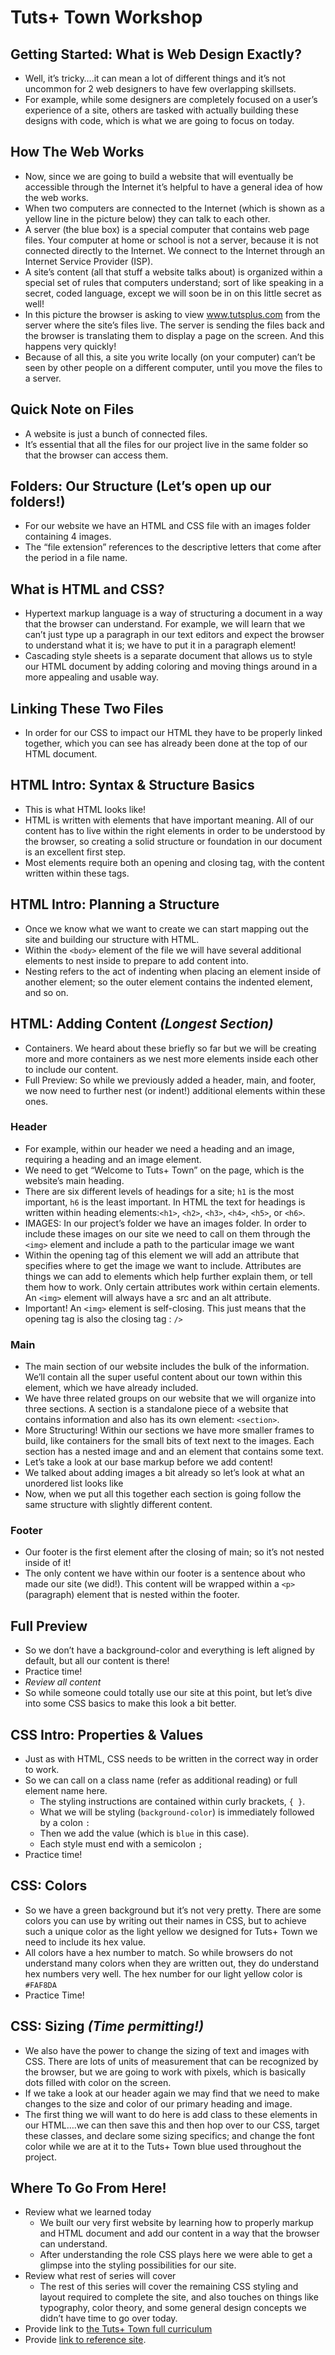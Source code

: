 # Tuts+ Town Workshop

## Getting Started: What is Web Design Exactly?
* Well, it’s tricky….it can mean a lot of different things and it’s not uncommon for 2 web designers to have few overlapping skillsets. 
* For example, while some designers are completely focused on a user’s experience of a site, others are tasked with actually building these designs with code, which is what we are going to focus on today.  

## How The Web Works
* Now, since we are going to build a website that will eventually be accessible through the Internet it’s helpful to have a general idea of how the web works. 
* When two computers are connected to the Internet (which is shown as a yellow line in the picture below) they can talk to each other.
* A server (the blue box) is a special computer that contains web page files. Your computer at home or school is not a server, because it is not connected directly to the Internet. We connect to the Internet through an Internet Service Provider (ISP).
* A site’s content (all that stuff a website talks about) is organized within a special set of rules that computers understand; sort of like speaking in a secret, coded language, except we will soon be in on this little secret as well!
* In this picture the browser is asking to view www.tutsplus.com from the server where the site’s files live. The server is sending the files back and the browser is translating them to display a page on the screen. And this happens very quickly!
* Because of all this, a site you write locally (on your computer) can’t be seen by other people on a different computer, until you move the files to a server. 

## Quick Note on Files 
* A website is just a bunch of connected files. 
* It’s essential that all the files for our project live in the same folder so that the browser can access them. 

## Folders: Our Structure (Let’s open up our folders!)
* For our website we have an HTML and CSS file with an images folder containing 4 images. 
* The “file extension” references to the descriptive letters that come after the period in a file name. 

## What is HTML and CSS?
* Hypertext markup language is a way of structuring a document in a way that the browser can understand. For example, we will learn that we can’t just type up a paragraph in our text editors and expect the browser to understand what it is; we have to put it in a paragraph element!
* Cascading style sheets is a separate document that allows us to style our HTML document by adding coloring and moving things around in a more appealing and usable way. 

## Linking These Two Files
* In order for our CSS to impact our HTML they have to be properly linked together, which you can see has already been done at the top of our HTML document. 

## HTML Intro: Syntax & Structure Basics
* This is what HTML looks like! 
* HTML is written with elements that have important meaning. All of our content has to live within the right elements in order to be understood by the browser, so creating a solid structure or foundation in our document is an excellent first step. 
* Most elements require both an opening and closing tag, with the content written within these tags. 

## HTML Intro: Planning a Structure 
* Once we know what we want to create we can start mapping out the site and building our structure with HTML. 
* Within the `<body>` element of the file we will have several additional elements to nest inside to prepare to add content into. 
* Nesting refers to the act of indenting when placing an element inside of another element; so the outer element contains the indented element, and so on. 

## HTML: Adding Content *(Longest Section)* 
* Containers. We heard about these briefly so far but we will be creating more and more containers as we nest more elements inside each other to include our content. 
* Full Preview: So while we previously added a header, main, and footer, we now need to further nest (or indent!) additional elements within these ones. 

### Header
* For example, within our header we need a heading and an image, requiring a heading and an image element. 
* We need to get “Welcome to Tuts+ Town” on the page, which is the website’s main heading.
* There are six different levels of headings for a site; `h1` is the most important, `h6` is the least important. In HTML the text for headings is written within heading elements:`<h1>`, `<h2>`, `<h3>`, `<h4>`, `<h5>`, or `<h6>`.
* IMAGES: In our project’s folder we have an images folder. In order to include these images on our site we need to call on them through the `<img>` element and include a path to the particular image we want
* Within the opening tag of this element we will add an attribute that specifies where to get the image we want to include. Attributes are things we can add to elements which help further explain them, or tell them how to work. Only certain attributes work within certain elements. An `<img>` element will always have a src and an alt attribute.
* Important! An `<img>` element is self-closing. This just means that the opening tag is also the closing tag : `/>`
### Main
* The main section of our website includes the bulk of the information. We’ll contain all the super useful content about our town within this <main> element, which we have already included. 
* We have three related groups on our website that we will organize into three sections. A section is a standalone piece of a website that contains information and also has its own element: `<section>`.
* More Structuring! Within our sections we have more smaller frames to build, like containers for the small bits of text next to the images. Each section has a nested image and and an element that contains some text.
* Let’s take a look at our base markup before we add content!
* We talked about adding images a bit already so let’s look at what an unordered list looks like 
* Now, when we put all this together each section is going follow the same structure with slightly different content. 

### Footer
* Our footer is the first element after the closing of main; so it’s not nested inside of it!
* The only content we have within our footer is a sentence about who made our site (we did!). This content will be wrapped within a `<p>` (paragraph) element that is nested within the footer.

## Full Preview
* So we don’t have a background-color and everything is left aligned by default, but all our content is there! 
* Practice time!
* *Review all content* 
* So while someone could totally use our site at this point, but let’s dive into some CSS basics to make this look a bit better. 

## CSS Intro: Properties & Values
* Just as with HTML, CSS needs to be written in the correct way in order to work. 
* So we can call on a class name (refer as additional reading) or full element name here. 
	* The styling instructions are contained within curly brackets, `{ }`. 
	* What we will be styling (`background-color`) is immediately followed by a colon `:` 
	* Then we add the value (which is `blue` in this case). 
	* Each style must end with a semicolon `;` 
* Practice time!

## CSS: Colors 
* So we have a green background but it’s not very pretty. There are some colors you can use by writing out their names in CSS, but to achieve such a unique color as the light yellow we designed for Tuts+ Town we need to include its hex value. 
* All colors have a hex number to match. So while browsers do not understand many colors when they are written out, they do understand hex numbers very well. The hex number for our light yellow color is `#FAF8DA` 
* Practice Time! 

## CSS: Sizing *(Time permitting!)*
* We also have the power to change the sizing of text and images with CSS. There are lots of units of measurement that can be recognized by the browser, but we are going to work with pixels, which is basically dots filled with color on the screen. 
* If we take a look at our header again we may find that we need to make changes to the size and color of our primary heading and image. 
* The first thing we will want to do here is add class to these elements in our HTML….we can then save this and then hop over to our CSS, target these classes, and declare some sizing specifics; and change the font color while we are at it to the Tuts+ Town blue used throughout the project. 

## Where To Go From Here!
* Review what we learned today
	* We built our very first website by learning how to properly markup and HTML document and add our content in a way that the browser can understand.
	* After understanding the role CSS plays here we were able to get a glimpse into the styling possibilities for our site.  
* Review what rest of series will cover 
	* The rest of this series will cover the remaining CSS styling and layout required to complete the site, and also touches on things like typography, color theory, and some general design concepts we didn’t have time to go over today. 
* Provide link to [the Tuts+ Town full curriculum](http://webdesign.tutsplus.com/series/web-design-for-kids--cms-823)
* Provide [link to reference site](http://tutsplustown.com/reference). 
